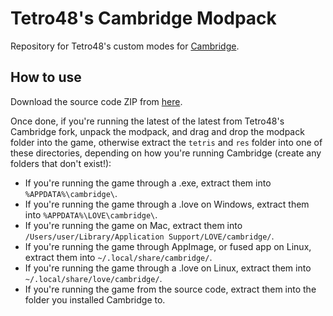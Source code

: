 # Tetro48's Cambridge Modpack
Repository for Tetro48's custom modes for [Cambridge](https://github.com/cambridge-stacker/cambridge).

## How to use
Download the source code ZIP from [here](https://github.com/Tetro48/cambridge-modpack/archive/master.zip).

Once done, if you're running the latest of the latest from Tetro48's Cambridge fork, unpack the modpack, and drag and drop the modpack folder into the game, otherwise extract the `tetris` and `res` folder into one of these directories, depending on how you're running Cambridge
(create any folders that don't exist!):  

* If you're running the game through a .exe, extract them into `%APPDATA%\cambridge\`.
* If you're running the game through a .love on Windows, extract them into `%APPDATA%\LOVE\cambridge\`.
* If you're running the game on Mac, extract them into `/Users/user/Library/Application Support/LOVE/cambridge/`.
* If you're running the game through AppImage, or fused app on Linux, extract them into `~/.local/share/cambridge/`.
* If you're running the game through a .love on Linux, extract them into `~/.local/share/love/cambridge/`.
* If you're running the game from the source code, extract them into the folder you installed Cambridge to.
